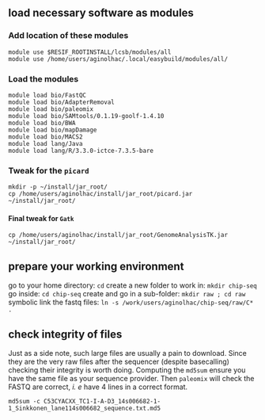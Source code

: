 ## load necessary software as modules

### Add location of these modules

```
module use $RESIF_ROOTINSTALL/lcsb/modules/all
module use /home/users/aginolhac/.local/easybuild/modules/all/
```

### Load the modules

```
module load bio/FastQC
module load bio/AdapterRemoval
module load bio/paleomix
module load bio/SAMtools/0.1.19-goolf-1.4.10
module load bio/BWA
module load bio/mapDamage
module load bio/MACS2
module load lang/Java
module load lang/R/3.3.0-ictce-7.3.5-bare
```

### Tweak for the `picard`


```
mkdir -p ~/install/jar_root/
cp /home/users/aginolhac/install/jar_root/picard.jar ~/install/jar_root/
```

#### Final tweak for `Gatk`

```
cp /home/users/aginolhac/install/jar_root/GenomeAnalysisTK.jar ~/install/jar_root/
```

## prepare your working environment

go to your home directory:
`cd`
create a new folder to work in:
`mkdir chip-seq`
go inside:
`cd chip-seq`
create and go in a sub-folder:
`mkdir raw ; cd raw`
symbolic link the fastq files:
`ln -s /work/users/aginolhac/chip-seq/raw/C* .`


## check integrity of files

Just as a side note, such large files are usually a pain to download. Since they are the very raw files
after the sequencer (despite basecalling) checking their integrity is worth doing.
Computing the `md5sum` ensure you have the same file as your sequence provider.
Then `paleomix` will check the FASTQ are correct, *i. e* have 4 lines in a correct format.

`md5sum -c C53CYACXX_TC1-I-A-D3_14s006682-1-1_Sinkkonen_lane114s006682_sequence.txt.md5`
